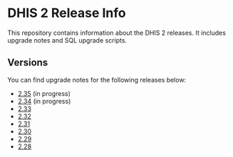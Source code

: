 # DHIS 2 Release Info

This repository contains information about the DHIS 2 releases. It includes upgrade notes and SQL upgrade scripts.

## Versions

You can find upgrade notes for the following releases below:

- [2.35](releases/2.35/README.md) (in progress)
- [2.34](releases/2.34/README.md) (in progress)
- [2.33](releases/2.33/README.md)
- [2.32](releases/2.32/README.md)
- [2.31](releases/2.31/README.md)
- [2.30](releases/2.30/README.md)
- [2.29](releases/2.29/README.md)
- [2.28](releases/2.28/README.md)

